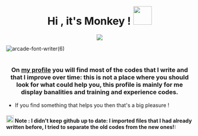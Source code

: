 <h1 align="center"><h>Hi , it's Monkey !  <img src="https://user-images.githubusercontent.com/95378035/213541538-bc35d2e5-61e6-43e6-bb46-cb9ffa17dc5e.gif" width="50"></h></h1>
<p align="center">
    <img src="https://user-images.githubusercontent.com/95378035/213531213-03545f90-7a93-4de9-9311-8e5f296ec5f2.gif">
</p>

![arcade-font-writer(6)](https://user-images.githubusercontent.com/95378035/213544381-03ea22ea-6361-4b96-8f4f-8dabd7cda615.png)

<h1 align="center"><h></h></h1>
<p align="center">


<h3><center>On <a href="github.com/0dayMonkey">my profile</a> you will find most of the codes that I write and that I improve over time: this is not a place where you should look for what could help you, this profile is mainly for me display banalities and training and experience codes.</center></h3>

- If you find something that helps you then that's a big pleasure !

<h4><img src='https://user-images.githubusercontent.com/95378035/213691496-75edae3c-7a18-4113-829b-9a6809fc16e8.png' style="width:20px"></img> Note : I didn't keep github up to date: I imported files that I had already written before, I tried to separate the old codes from the new ones!: </h4>




















